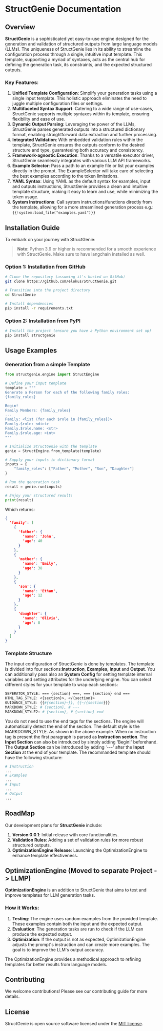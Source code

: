 # StructGenie Documentation

## Overview

**StructGenie** is a sophisticated yet easy-to-use engine designed for the generation and validation of structured
outputs from large language models (LLMs). The uniqueness of StructGenie lies in its ability to streamline the
configuration process through a single, intuitive input template. This template, supporting a myriad of syntaxes, acts
as the central hub for defining the generation task, its constraints, and the expected structured outputs.

### Key Features:

1. **Unified Template Configuration**: Simplify your generation tasks using a single input template. This holistic
   approach eliminates the need to juggle multiple configuration files or settings.
2. **Multifaceted Syntax Support**: Catering to a wide range of use-cases, StructGenie supports multiple syntaxes within
   its template, ensuring flexibility and ease of use.
3. **Dynamic Output Parsing**: Leveraging the power of the LLMs, StructGenie parses generated outputs into a structured
   dictionary format, enabling straightforward data extraction and further processing.
4. **Integrated Validation**: With embedded validation rules within the template, StructGenie ensures the outputs
   conform to the desired structure and type, guaranteeing both accuracy and consistency.
5. **Framework-agnostic Execution**: Thanks to a versatile executor driver, StructGenie seamlessly integrates with
   various LLM API frameworks.
6. **Example Selector**: Pass a path to an example file or list your examples directly in the prompt. The
   ExampleSelector will take care of selecting the best examples according to the token limitations.
6. **YAML Syntax**: Using YAML as the default syntax for examples, input and outputs instructions, StructGenie provides
   a clean and intuitive template structure, making it easy to learn and use, while minimizing the token usage.
7. **System Instructions**: Call system instructions/functions directly from the template, allowing for a more
   streamlined generation process e.g.: `{{!system:load_file("examples.yaml")}}`

## Installation Guide

To embark on your journey with StructGenie:
> **Note**: Python 3.9 or higher is recommended for a smooth experience with StructGenie. Make sure to have langchain
> installed as well.

### Option 1: Installation from GitHub

```bash
# Clone the repository (assuming it's hosted on GitHub)
git clone https://github.com/elokus/StructGenie.git

# Transition into the project directory
cd StructGenie

# Install dependencies
pip install -r requirements.txt
```

### Option 2: Installation from PyPI

```bash
# Install the project (ensure you have a Python environment set up)
pip install structgenie
```

## Usage Examples

### Generation from a simple Template

```python
from structgenie.engine import StructEngine

# Define your input template
template = """
Generate a Person for each of the following family roles:
{family_roles}

Begin!
Family Members: {family_roles}
---
Family: <list (for each $role in {family_roles})>
Family.$role: <dict>
Family.$role.name: <str>
Family.$role.age: <int>
"""

# Initialize StructGenie with the template
genie = StructEngine.from_template(template)

# Supply your inputs in dictionary format
inputs = {
    "family_roles": ["Father", "Mother", "Son", "Daughter"]
}

# Run the generation task
result = genie.run(inputs)

# Enjoy your structured result!
print(result)
```

Which returns:

```json
{
  'family': [
    {
      'father': {
        'name': 'John',
        'age': 40
      }
    },
    {
      'mother': {
        'name': 'Emily',
        'age': 38
      }
    },
    {
      'son': {
        'name': 'Ethan',
        'age': 12
      }
    },
    {
      'daughter': {
        'name': 'Olivia',
        'age': 8
      }
    }
  ]
}
```

### Template Structure

The input configuration of StructGenie is done by templates. The template is divided into four sections:**Instruction**,
**Examples**, **Input** and **Output**. You can additionally pass also an **System Config** for setting template
internal variables and setting attributes for the underlying engine.
You can select different styles for your template to wrap each sections:

```perl
SEPERATOR_STYLE: === {section} ===, === {section} end ===
HTML_TAG_STYLE: <{section}>, </{section}>
GUIDANCE_STYLE: {{#{section}~}}, {{~/{section}}}
MARKDOWN_STYLE: # {section}, # ---
MARKDOWN_STYLE2: # {section}, # {section} end
```

You do not need to use the end tags for the sections. The engine will automatically detect the end of the section. The
default style is the MARKDOWN_STYLE.
As shown in the above example.
When no instruction tag is present the first paragraph is parsed as **Instruction section**.
The **Input Section** can also be introduced by simply adding 'Begin!' beforehand. The **Output Section** can be
introduced by adding '---' after the **Input Section** at the end of your template.
The recommanded template should have the following structure:

```perl
# Instruction
...
# Examples
...
# Input
...
# Output
...
```

## RoadMap

Our development plans for **StructGenie** include:

1. **Version 0.0.1**: Initial release with core functionalities.
2. **Validation Rules**: Adding a set of validation rules for more robust structured outputs.
3. **OptimizationEngine Release**: Launching the OptimizationEngine to enhance template effectiveness.

## OptimizationEngine (Moved to separate Project -> LLMP)

**OptimizationEngine** is an addition to StructGenie that aims to test and improve templates for LLM generation tasks.

### How it Works:

1. **Testing**: The engine uses random examples from the provided template. These examples contain both the input and
   the expected output.
2. **Evaluation**: The generation tasks are run to check if the LLM can produce the expected output.
3. **Optimization**: If the output is not as expected, OptimizationEngine adjusts the prompt's instruction and can
   create more examples. The goal is to improve the LLM's output accuracy.

The OptimizationEngine provides a methodical approach to refining templates for better results from language models.

## Contributing

We welcome contributions! Please see our contributing guide for more details.

## License

StructGenie is open source software licensed under the [MIT license](LICENSE).
